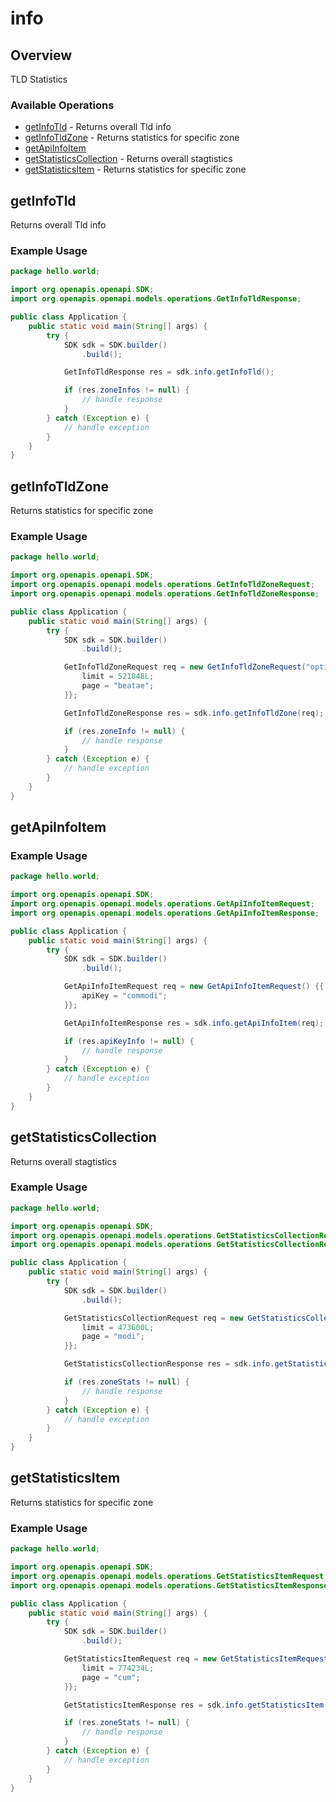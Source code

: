 # info

## Overview

TLD Statistics

### Available Operations

* [getInfoTld](#getinfotld) - Returns overall Tld info
* [getInfoTldZone](#getinfotldzone) - Returns statistics for specific zone
* [getApiInfoItem](#getapiinfoitem)
* [getStatisticsCollection](#getstatisticscollection) - Returns overall stagtistics
* [getStatisticsItem](#getstatisticsitem) - Returns statistics for specific zone

## getInfoTld

Returns overall Tld info

### Example Usage

```java
package hello.world;

import org.openapis.openapi.SDK;
import org.openapis.openapi.models.operations.GetInfoTldResponse;

public class Application {
    public static void main(String[] args) {
        try {
            SDK sdk = SDK.builder()
                .build();

            GetInfoTldResponse res = sdk.info.getInfoTld();

            if (res.zoneInfos != null) {
                // handle response
            }
        } catch (Exception e) {
            // handle exception
        }
    }
}
```

## getInfoTldZone

Returns statistics for specific zone

### Example Usage

```java
package hello.world;

import org.openapis.openapi.SDK;
import org.openapis.openapi.models.operations.GetInfoTldZoneRequest;
import org.openapis.openapi.models.operations.GetInfoTldZoneResponse;

public class Application {
    public static void main(String[] args) {
        try {
            SDK sdk = SDK.builder()
                .build();

            GetInfoTldZoneRequest req = new GetInfoTldZoneRequest("optio") {{
                limit = 521848L;
                page = "beatae";
            }};            

            GetInfoTldZoneResponse res = sdk.info.getInfoTldZone(req);

            if (res.zoneInfo != null) {
                // handle response
            }
        } catch (Exception e) {
            // handle exception
        }
    }
}
```

## getApiInfoItem

### Example Usage

```java
package hello.world;

import org.openapis.openapi.SDK;
import org.openapis.openapi.models.operations.GetApiInfoItemRequest;
import org.openapis.openapi.models.operations.GetApiInfoItemResponse;

public class Application {
    public static void main(String[] args) {
        try {
            SDK sdk = SDK.builder()
                .build();

            GetApiInfoItemRequest req = new GetApiInfoItemRequest() {{
                apiKey = "commodi";
            }};            

            GetApiInfoItemResponse res = sdk.info.getApiInfoItem(req);

            if (res.apiKeyInfo != null) {
                // handle response
            }
        } catch (Exception e) {
            // handle exception
        }
    }
}
```

## getStatisticsCollection

Returns overall stagtistics

### Example Usage

```java
package hello.world;

import org.openapis.openapi.SDK;
import org.openapis.openapi.models.operations.GetStatisticsCollectionRequest;
import org.openapis.openapi.models.operations.GetStatisticsCollectionResponse;

public class Application {
    public static void main(String[] args) {
        try {
            SDK sdk = SDK.builder()
                .build();

            GetStatisticsCollectionRequest req = new GetStatisticsCollectionRequest() {{
                limit = 473600L;
                page = "modi";
            }};            

            GetStatisticsCollectionResponse res = sdk.info.getStatisticsCollection(req);

            if (res.zoneStats != null) {
                // handle response
            }
        } catch (Exception e) {
            // handle exception
        }
    }
}
```

## getStatisticsItem

Returns statistics for specific zone

### Example Usage

```java
package hello.world;

import org.openapis.openapi.SDK;
import org.openapis.openapi.models.operations.GetStatisticsItemRequest;
import org.openapis.openapi.models.operations.GetStatisticsItemResponse;

public class Application {
    public static void main(String[] args) {
        try {
            SDK sdk = SDK.builder()
                .build();

            GetStatisticsItemRequest req = new GetStatisticsItemRequest("qui") {{
                limit = 774234L;
                page = "cum";
            }};            

            GetStatisticsItemResponse res = sdk.info.getStatisticsItem(req);

            if (res.zoneStats != null) {
                // handle response
            }
        } catch (Exception e) {
            // handle exception
        }
    }
}
```

